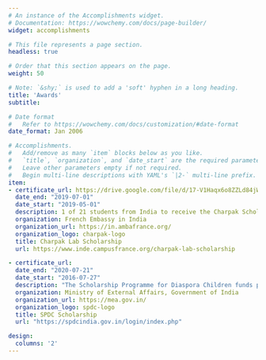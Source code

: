 ```yaml
---
# An instance of the Accomplishments widget.
# Documentation: https://wowchemy.com/docs/page-builder/
widget: accomplishments

# This file represents a page section.
headless: true

# Order that this section appears on the page.
weight: 50

# Note: `&shy;` is used to add a 'soft' hyphen in a long heading.
title: 'Awards'
subtitle:

# Date format
#   Refer to https://wowchemy.com/docs/customization/#date-format
date_format: Jan 2006

# Accomplishments.
#   Add/remove as many `item` blocks below as you like.
#   `title`, `organization`, and `date_start` are the required parameters.
#   Leave other parameters empty if not required.
#   Begin multi-line descriptions with YAML's `|2-` multi-line prefix.
item:
- certificate_url: https://drive.google.com/file/d/17-V1Haqx6o8ZZLd84jWm2Mr57HVaD6WD/view?usp=sharing
  date_end: "2019-07-01"
  date_start: "2019-05-01"
  description: 1 of 21 students from India to receive the Charpak Scholarship to pursue a research internship in France
  organization: French Embassy in India
  organization_url: https://in.ambafrance.org/
  organization_logo: charpak-logo
  title: Charpak Lab Scholarship
  url: https://www.inde.campusfrance.org/charpak-lab-scholarship

- certificate_url: 
  date_end: "2020-07-21"
  date_start: "2016-07-27"
  description: "The Scholarship Programme for Diaspora Children funds part of the undergraduate education of high performing students of Non Resident Indian parents"
  organization: Ministry of External Affairs, Government of India
  organization_url: https://mea.gov.in/
  organization_logo: spdc-logo
  title: SPDC Scholarship
  url: "https://spdcindia.gov.in/login/index.php"

design:
  columns: '2' 
---
```

